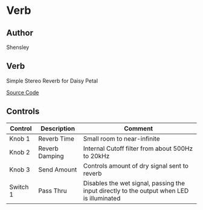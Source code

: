# Verb

## Author

Shensley

## Verb

Simple Stereo Reverb for Daisy Petal

[Source Code](https://github.com/electro-smith/DaisyExamples/tree/master/petal/Verb)

## Controls

| Control | Description | Comment |
| --- | --- | --- |
| Knob 1 | Reverb Time | Small room to near-infinite |
| Knob 2 | Reverb Damping | Internal Cutoff filter from about 500Hz to 20kHz |
| Knob 3 | Send Amount | Controls amount of dry signal sent to reverb |
| Switch 1 | Pass Thru | Disables the wet signal, passing the input directly to the output when LED is illuminated |
